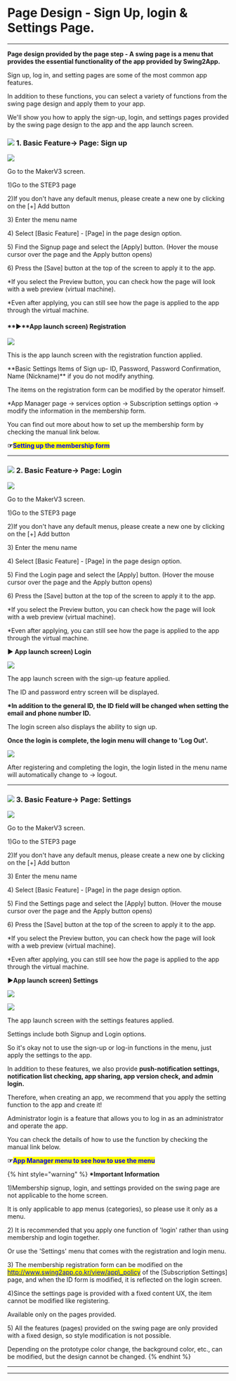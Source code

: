 # Page Design - Sign Up, login & Settings Page.

***

**Page design provided by the page step - A swing page is a menu that provides the essential functionality of the app provided by Swing2App.**

Sign up, log in, and setting pages are some of the most common app features.

In addition to these functions, you can select a variety of functions from the swing page design and apply them to your app.

We'll show you how to apply the sign-up, login, and settings pages provided by the swing page design to the app and the app launch screen.

### ![](https://wp.swing2app.co.kr/wp-content/uploads/2020/04/%EB%8B%A8%EB%9D%BD1-e1611212616323.png) **1. Basic Feature->** Page: Sign up

![](<../../../.gitbook/assets/1.. (1).png>)

Go to the MakerV3 screen.&#x20;

1\)Go to the STEP3 page&#x20;

2\)If you don't have any default menus, please create a new one by clicking on the \[+] Add button

3\) Enter the menu name

4\) Select \[Basic Feature] - \[Page] in the page design option.

5\) Find the Signup page and select the \[Apply] button. (Hover the mouse cursor over the page and the Apply button opens)

6\) Press the \[Save] button at the top of the screen to apply it to the app.

\*If you select the Preview button, you can check how the page will look with a web preview (virtual machine).

\*Even after applying, you can still see how the page is applied to the app through the virtual machine.

#### **▶**App launch screen) Registration

![](https://wp.swing2app.co.kr/wp-content/uploads/2022/07/%EC%95%B1%ED%9A%8C%EC%9B%90%EA%B0%80%EC%9E%85%ED%99%94%EB%A9%B4.png)

This is the app launch screen with the registration function applied.

\*\*Basic Settings Items of Sign up- ID, Password, Password Confirmation, Name (Nickname)\*\* if you do not modify anything.

The items on the registration form can be modified by the operator himself.

\*App Manager page → services option → Subscription settings option → modify the information in the membership form.

You can find out more about how to set up the membership form by checking the manual link below.

**☞**<mark style="color:blue;">**Setting up the membership form**</mark>

***

### ![](https://wp.swing2app.co.kr/wp-content/uploads/2020/04/%EB%8B%A8%EB%9D%BD1-e1611212616323.png) **2. Basic Feature->** Page: Login

![](<../../../.gitbook/assets/1.. (2).png>)

Go to the MakerV3 screen.&#x20;

1\)Go to the STEP3 page&#x20;

2\)If you don't have any default menus, please create a new one by clicking on the \[+] Add button

3\) Enter the menu name

4\) Select \[Basic Feature] - \[Page] in the page design option.

5\) Find the Login page and select the \[Apply] button. (Hover the mouse cursor over the page and the Apply button opens)

6\) Press the \[Save] button at the top of the screen to apply it to the app.

\*If you select the Preview button, you can check how the page will look with a web preview (virtual machine).

\*Even after applying, you can still see how the page is applied to the app through the virtual machine.

**▶ App launch screen) Login**

![](https://wp.swing2app.co.kr/wp-content/uploads/2022/07/%EC%95%B1%EB%A1%9C%EA%B7%B8%EC%9D%B8%ED%99%94%EB%A9%B4.png)

The app launch screen with the sign-up feature applied.

The ID and password entry screen will be displayed.

**\*In addition to the general ID, the ID field will be changed when setting the email and phone number ID.**

The login screen also displays the ability to sign up.

**Once the login is complete, the login menu will change to 'Log Out'.**

![](https://wp.swing2app.co.kr/wp-content/uploads/2022/07/%EC%95%B1%EB%A1%9C%EA%B7%B8%EC%9D%B82.png)

After registering and completing the login, the login listed in the menu name will automatically change to → logout.

***

### ![](https://wp.swing2app.co.kr/wp-content/uploads/2020/04/%EB%8B%A8%EB%9D%BD1-e1611212616323.png) **3. Basic Feature->** Page: Settings

![](<../../../.gitbook/assets/1.. (3).png>)

Go to the MakerV3 screen.&#x20;

1\)Go to the STEP3 page&#x20;

2\)If you don't have any default menus, please create a new one by clicking on the \[+] Add button

3\) Enter the menu name

4\) Select \[Basic Feature] - \[Page] in the page design option.

5\) Find the Settings page and select the \[Apply] button. (Hover the mouse cursor over the page and the Apply button opens)

6\) Press the \[Save] button at the top of the screen to apply it to the app.

\*If you select the Preview button, you can check how the page will look with a web preview (virtual machine).

\*Even after applying, you can still see how the page is applied to the app through the virtual machine.

**▶App launch screen) Settings**

![](https://wp.swing2app.co.kr/wp-content/uploads/2022/07/%EC%95%B1%EC%84%A4%EC%A0%95%ED%99%94%EB%A9%B42.png)

![](https://wp.swing2app.co.kr/wp-content/uploads/2022/07/%EC%95%B1%EC%84%A4%EC%A0%95%ED%99%94%EB%A9%B41.png)

The app launch screen with the settings features applied.

Settings include both Signup and Login options.

So it's okay not to use the sign-up or log-in functions in the menu, just apply the settings to the app.

In addition to these features, we also provide **push-notification settings, notification list checking, app sharing, app version check, and admin login.**

Therefore, when creating an app, we recommend that you apply the setting function to the app and create it!

Administrator login is a feature that allows you to log in as an administrator and operate the app.

You can check the details of how to use the function by checking the manual link below.

**☞**<mark style="color:blue;">**App Manager menu to see how to use the menu**</mark>

{% hint style="warning" %}
**\*Important Information**

1\)Membership signup, login, and settings provided on the swing page are not applicable to the home screen.

It is only applicable to app menus (categories), so please use it only as a menu.

2\) It is recommended that you apply one function of 'login' rather than using membership and login together.

Or use the 'Settings' menu that comes with the registration and login menu.

3\) The membership registration form can be modified on the [<mark style="color:blue;">http://www.swing2app.co.kr/view/app\_policy</mark>](https://www.swing2app.com/view/app\_policy) of the \[Subscription Settings] page, and when the ID form is modified, it is reflected on the login screen.

4\)Since the settings page is provided with a fixed content UX, the item cannot be modified like registering.

Available only on the pages provided.

5\) All the features (pages) provided on the swing page are only provided with a fixed design, so style modification is not possible.

Depending on the prototype color change, the background color, etc., can be modified, but the design cannot be changed.
{% endhint %}

***

***
